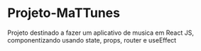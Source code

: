 # Projeto-MaTTunes
Projeto destinado a fazer um aplicativo de musica em React JS, componentizando usando state, props, router e useEffect
